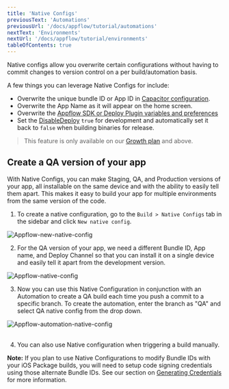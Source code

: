 ```yaml
---
title: 'Native Configs'
previousText: 'Automations'
previousUrl: '/docs/appflow/tutorial/automations'
nextText: 'Environments'
nextUrl: '/docs/appflow/tutorial/environments'
tableOfContents: true
---
```


Native configs allow you overwrite certain configurations without having to commit changes to version control on a per build/automation basis.

 A few things you can leverage Native Configs for include:
* Overwrite the unique bundle ID or App ID in [Capacitor configuration](https://capacitorjs.com/docs/basics/configuring-your-app#native-configuration).
* Overwrite the App Name as it will appear on the home screen.
* Overwrite the [Appflow SDK or Deploy Plugin variables and preferences](/docs/appflow/deploy/api#plugin-variables)
* Set the [DisableDeploy](https://ionicframework.com/docs/appflow/quickstart/deploy#disabling-deploy-for-development) `true` for development and automatically set it back to `false` when building binaries for release.

> This feature is only available on our <a href="https://ionicframework.com/pricing" target="_blank">Growth plan</a> and above.

## Create a QA version of your app

With Native Configs, you can make Staging, QA, and Production versions of your app, all installable on the same device and with the ability to easily tell them apart. This makes it easy to build your app for multiple environments from the same version of the code.

1. To create a native configuration, go to the `Build > Native Configs` tab in the sidebar and click `New native config`.

![Appflow-new-native-config](/docs/assets/img/appflow/tutorial/new-native-config.png)

2. For the QA version of your app, we need a different Bundle ID, App name, and Deploy Channel so that you can install it on a single device and easily tell it apart from the development version.

![Appflow-native-config](/docs/assets/img/appflow/tutorial/native-config.png)

3. Now you can use this Native Configuration in conjunction with an Automation to create a QA build each time you push a commit to a specific branch. To create the automation, enter the branch as "QA" and select QA native config from the drop down.

![Appflow-automation-native-config](/docs/assets/img/appflow/tutorial/automation-native-config.png)<br /><br />

4. You can also use Native configuration when triggering a build manually.

<b>Note:</b> If you plan to use Native Configurations to modify Bundle IDs with your iOS Package builds, you will need to setup code signing credentials using those alternate Bundle IDs. See our section on <a href="/docs/appflow/package/credentials">Generating Credentials</a> for more information.
